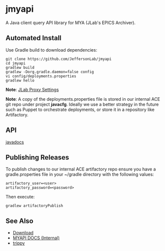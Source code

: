 # jmyapi
A Java client query API library for MYA (JLab's EPICS Archiver).  

## Automated Install
Use Gradle build to download dependencies:
```
git clone https://github.com/JeffersonLab/jmyapi
cd jmyapi
gradlew build
gradlew -Dorg.gradle.daemon=false config
vi config/deployments.properties
gradlew hello
```
__Note__: [JLab Proxy Settings](https://github.com/JeffersonLab/jmyapi/wiki/JLab-Proxy)

__Note__: A copy of the deployments.properties file is stored in our internal ACE git repo under project __javacfg__.  Ideally we use a better strategy in the future such as Puppet to orchestrate deployments, or store it in a repository like Artifactory.

## API
[javadocs](https://jeffersonlab.github.io/jmyapi/)   

## Publishing Releases
To publish changes to our internal ACE artifactory repo ensure you have a gradle.properties file in your ~/gradle directory with the following values:

```
artifactory_user=<user>
artifactory_password=<password>
```
Then execute:
```
gradlew artifactoryPublish
```
## See Also
   - [Download](https://github.com/JeffersonLab/jmyapi/releases)    
   - [MYAPI DOCS (Internal)](http://devweb.acc.jlab.org/controls_web/certified/myapi/)
   - [trippy](https://github.com/JeffersonLab/trippy)
